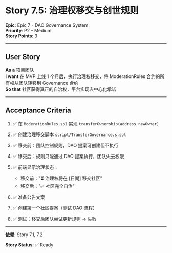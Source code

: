 # Story 7.5: 治理权移交与创世规则

**Epic**: Epic 7 - DAO Governance System  
**Priority**: P2 - Medium  
**Story Points**: 3

---

## User Story

**As a** 项目团队  
**I want** 在 MVP 上线 1 个月后，执行治理权移交，将 ModerationRules 合约的所有权从团队转移到 Governance 合约  
**So that** 社区获得真正的自治权，平台实现去中心化承诺

---

## Acceptance Criteria

1. ✅ 在 `ModerationRules.sol` 实现 `transferOwnership(address newOwner)`

2. ✅ 创建治理移交脚本 `script/TransferGovernance.s.sol`

3. ✅ 移交前：团队控制规则，DAO 提案可创建但不执行

4. ✅ 移交后：规则只能通过 DAO 提案执行，团队失去权限

5. ✅ 前端显示治理状态：
   - 移交前："⏳ 治理权将在 [日期] 移交社区"
   - 移交后："✅ 社区完全自治"

6. ✅ 准备公告文案

7. ✅ 创建第一个社区提案（测试 DAO 流程）

8. ✅ 测试：移交后团队尝试更新规则 → 失败

---

**依赖**: Story 7.1, 7.2

**Story Status**: ✅ Ready

